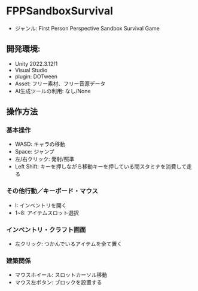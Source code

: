 # FPPSandboxSurvival
- ジャンル: First Person Perspective Sandbox Survival Game

## 開発環境:
- Unity 2022.3.12f1  
- Visual Studio  
- plugin: DOTween
- Asset: フリー素材、フリー音源データ
- AI生成ツールの利用: なし/None 

## 操作方法
### 基本操作
- WASD: キャラの移動  
- Space: ジャンプ 
- 左/右クリック: 発射/照準
- Left Shift: キーを押しながら移動キーを押している間スタミナを消費して走る

### その他行動／キーボード・マウス
- I: インベントリを開く
- 1~8: アイテムスロット選択

### インベントリ・クラフト画面
- 左クリック: つかんでいるアイテムを全て置く

### 建築関係
- マウスホイール: スロットカーソル移動
- マウス左ボタン: ブロックを設置する
